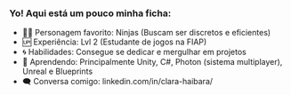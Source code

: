 ### Yo! Aqui está um pouco minha ficha:

- 🐱‍💻 Personagem favorito: Ninjas (Buscam ser discretos e eficientes)
- 🆙 Experiência: Lvl 2 (Estudante de jogos na FIAP)  
- 🌀 Habilidades: Consegue se dedicar e mergulhar em projetos  
- 🌱 Aprendendo: Principalmente Unity, C#, Photon (sistema multiplayer), Unreal e Blueprints
- 🗨️ Conversa comigo: linkedin.com/in/clara-haibara/
